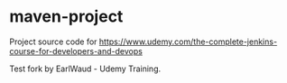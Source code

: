 # maven-project
Project source code for https://www.udemy.com/the-complete-jenkins-course-for-developers-and-devops

Test fork by EarlWaud - Udemy Training.
